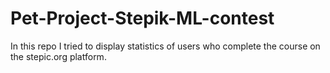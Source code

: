 # Pet-Project-Stepik-ML-contest

In this repo I tried to display statistics of users who complete the course on the stepic.org platform.
